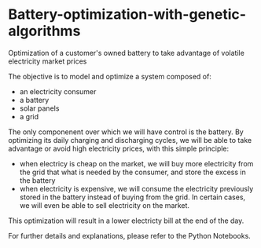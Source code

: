 # Battery-optimization-with-genetic-algorithms
Optimization of a customer's owned battery to take advantage of volatile electricity market prices

The objective is to model and optimize a system composed of: 
- an electricity consumer
- a battery
- solar panels
- a grid

The only componenent over which we will have control is the battery. By optimizing its daily charging and discharging cycles, we will be able to take advantage or avoid high electricity prices, with this simple principle: 
- when electricy is cheap on the market, we will buy more electricity from the grid that what is needed by the consumer, and store the excess in the battery
- when electricity is expensive, we will consume the electricity previously stored in the battery instead of buying from the grid. In certain cases, we will even be able to sell electricity on the market.

This optimization will result in a lower electricty bill at the end of the day.

For further details and explanations, please refer to the Python Notebooks.
